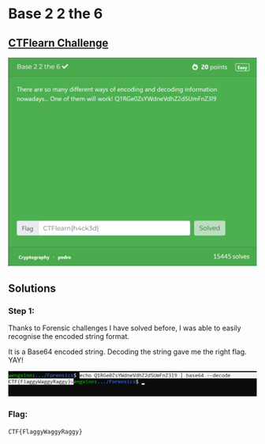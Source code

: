 # Base 2 2 the 6 

## [CTFlearn Challenge](https://ctflearn.com/challenge/192)
<img src="base22the6 - solved.png">

## Solutions
### Step 1:
Thanks to Forensic challenges I have solved before, I was able to easily recognise the encoded string format. 

It is a Base64 encoded string. Decoding the string gave me the right flag. YAY!

<img src="base22the6 - 1.png">

### Flag: 
```CTF{FlaggyWaggyRaggy}```